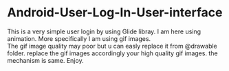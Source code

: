 # Android-User-Log-In-User-interface
This is  a very simple user login by using Glide libray.
I am here using animation. More specifically I am using gif images.  
The gif image quality may poor but u can easly replace it from @drawable folder.
replace the gif images accordingly your high quality gif images. the mechanism is same. Enjoy. 


